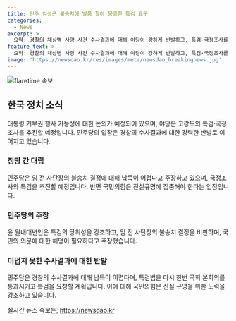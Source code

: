 ```yaml
---
title: 민주 임성근 불송치에 발품 팔아 뭉클한 특검 요구
categories:
  - News
excerpt: >
  요약: 경찰의 채상병 사망 사건 수사결과에 대해 야당이 강하게 반발하고, 특검·국정조사를 예고했다. 민주당은 경찰의 결정을 납득할 수 없다고 주장하며, 외압 의혹에 대한 깊은 수사를 요구했다. 그러나 국민의힘은 사실 관계 밝혀진 것을 강조하며, 정쟁의 도구로 활용하지 말라는 입장을 보였다. 이에 대통령은 9일 거부권 행사할 전망이다.
feature_text: >
  요약: 경찰의 채상병 사망 사건 수사결과에 대해 야당이 강하게 반발하고, 특검·국정조사를 예고했다. 민주당은 경찰의 결정을 납득할 수 없다고 주장하며, 외압 의혹에 대한 깊은 수사를 요구했다. 그러나 국민의힘은 사실 관계 밝혀진 것을 강조하며, 정쟁의 도구로 활용하지 말라는 입장을 보였다. 이에 대통령은 9일 거부권 행사할 전망이다.
image: 'https://newsdao.kr/res/images/meta/newsdao_breakingnews.jpg'
---
```


<p><img src="https://newsdao.kr/res/images/meta/newsdao_breakingnews.jpg" alt="flaretime 속보" /></p>

<h2 data-ke-size="size26">한국 정치 소식</h2>

<p data-ke-size="size16">대통령 거부권 행사 가능성에 대한 논의가 예정되어 있으며, 야당은 고강도의 특검·국정조사를 추진할 예정입니다. 민주당의 입장은 경찰의 수사결과에 대한 강력한 반발로 이어지고 있습니다.</p>

<h3>정당 간 대립</h3>

<p data-ke-size="size16">민주당은 임 전 사단장의 불송치 결정에 대해 납득이 어렵다고 주장하고 있으며, 국정조사와 특검을 추진할 예정입니다. 반면 국민의힘은 진실규명에 집중해야 한다는 입장입니다.</p>

<h3>민주당의 주장</h3>

<p data-ke-size="size16">윤 원내대변인은 특검의 당위성을 강조하고, 임 전 사단장의 불송치 결정을 비판하며, 국민의 의문에 대한 해명이 필요하다고 주장했습니다.</p>

<h3>미덥지 못한 수사결과에 대한 반발</h3>

<p data-ke-size="size16">민주당은 경찰의 수사결과에 대해 납득이 어렵다며, 특검법을 다시 한번 국회 본회의를 통과시키고 특검을 요청할 계획입니다. 이에 대해 국민의힘은 진실 규명을 위한 노력을 강조하고 있습니다.</p>
실시간 뉴스 속보는, <a href="https://newsdao.kr" rel="dofollow">https://newsdao.kr</a>


